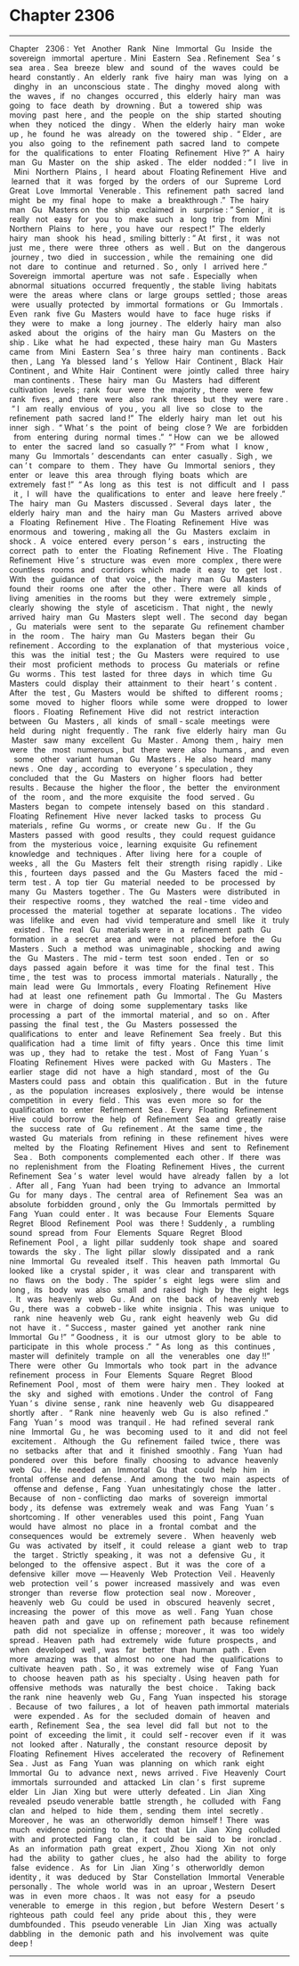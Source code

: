
# Chapter 2306


---

Chapter ‌ ‌ 2306 :‌ ‌ Yet ‌ ‌ Another ‌ ‌ Rank ‌ ‌ Nine ‌ ‌ Immortal ‌ ‌ Gu ‌ ‌‌
Inside ‌ ‌ the ‌ ‌ sovereign ‌ ‌ immortal ‌ ‌ aperture .‌ ‌‌
Mini ‌ ‌ Eastern ‌ ‌ Sea .‌ ‌‌
Refinement ‌ ‌ Sea ’ s ‌ ‌ sea ‌ ‌ area .‌ ‌‌
Sea ‌ ‌ breeze ‌ ‌ blew ‌ ‌ and ‌ ‌ sound ‌ ‌ of ‌ ‌ the ‌ ‌ waves ‌ ‌ could ‌ ‌ be ‌ ‌ heard ‌ ‌ constantly .‌ ‌‌
An ‌ ‌ elderly ‌ ‌ rank ‌ ‌ five ‌ ‌ hairy ‌ ‌ man ‌ ‌ was ‌ ‌ lying ‌ ‌ on ‌ ‌ a ‌ ‌ dinghy ‌ ‌ in ‌ ‌ an ‌ ‌ unconscious ‌ ‌ state .‌ ‌‌
The ‌ ‌ dinghy ‌ ‌ moved ‌ ‌ along ‌ ‌ with ‌ ‌ the ‌ ‌ waves ,‌ ‌ if ‌ ‌ no ‌ ‌ changes ‌ ‌ occurred ,‌ ‌ this ‌ ‌ elderly ‌ ‌ hairy ‌ ‌ man ‌ ‌ was ‌ ‌ going ‌ ‌ to ‌ ‌ face ‌ ‌ death ‌ ‌ by ‌ ‌ drowning .‌ ‌‌
But ‌ ‌ a ‌ ‌ towered ‌ ‌ ship ‌ ‌ was ‌ ‌ moving ‌ ‌ past ‌ ‌ here ,‌ ‌ and ‌ ‌ the ‌ ‌ people ‌ ‌ on ‌ ‌ the ‌ ‌ ship ‌ ‌ started ‌ ‌ shouting ‌ ‌ when ‌ ‌ they ‌ ‌ noticed ‌ ‌ the ‌ ‌ dingy .‌ ‌ ‌‌
When ‌ ‌ the ‌ ‌ elderly ‌ ‌ hairy ‌ ‌ man ‌ ‌ woke ‌ ‌ up ,‌ ‌ he ‌ ‌ found ‌ ‌ he ‌ ‌ was ‌ ‌ already ‌ ‌ on ‌ ‌ the ‌ ‌ towered ‌ ‌ ship .‌ ‌‌
“ Elder ,‌ ‌ are ‌ ‌ you ‌ ‌ also ‌ ‌ going ‌ ‌ to ‌ ‌ the ‌ ‌ refinement ‌ ‌ path ‌ ‌ sacred ‌ ‌ land ‌ ‌ to ‌ ‌ compete ‌ ‌ for ‌ ‌ the ‌ ‌ qualifications ‌ ‌ to ‌ ‌ enter ‌ ‌ Floating ‌ ‌ Refinement ‌ ‌ Hive ?”‌ ‌ A ‌ ‌ hairy ‌ ‌ man ‌ ‌ Gu ‌ ‌ Master ‌ ‌ on ‌ ‌ the ‌ ‌ ship ‌ ‌ asked .‌ ‌‌
The ‌ ‌ elder ‌ ‌ nodded :‌ ‌” I ‌ ‌ live ‌ ‌ in ‌ ‌ Mini ‌ ‌ Northern ‌ ‌ Plains ,‌ ‌ I ‌ ‌ heard ‌ ‌ about ‌ ‌ Floating ‌ ‌ Refinement ‌ ‌ Hive ‌ ‌ and ‌ ‌ learned ‌ ‌ that ‌ ‌ it ‌ ‌ was ‌ ‌ forged ‌ ‌ by ‌ ‌ the ‌ ‌ orders ‌ ‌ of ‌ ‌ our ‌ ‌ Supreme ‌ ‌ Lord ‌ ‌ Great ‌ ‌ Love ‌ ‌ Immortal ‌ ‌ Venerable .‌ ‌ This ‌ ‌ refinement ‌ ‌ path ‌ ‌ sacred ‌ ‌ land ‌ ‌ might ‌ ‌ be ‌ ‌ my ‌ ‌ final ‌ ‌ hope ‌ ‌ to ‌ ‌ make ‌ ‌ a ‌ ‌ breakthrough .”‌ ‌‌
The ‌ ‌ hairy ‌ ‌ man ‌ ‌ Gu ‌ ‌ Masters ‌ ‌ on ‌ ‌ the ‌ ‌ ship ‌ ‌ exclaimed ‌ ‌ in ‌ ‌ surprise :‌ ‌” Senior ,‌ ‌ it ‌ ‌ is ‌ ‌ really ‌ ‌ not ‌ ‌ easy ‌ ‌ for ‌ ‌ you ‌ ‌ to ‌ ‌ make ‌ ‌ such ‌ ‌ a ‌ ‌ long ‌ ‌ trip ‌ ‌ from ‌ ‌ Mini ‌ ‌ Northern ‌ ‌ Plains ‌ ‌ to ‌ ‌ here ,‌ ‌ you ‌ ‌ have ‌ ‌ our ‌ ‌ respect !”‌ ‌‌
The ‌ ‌ elderly ‌ ‌ hairy ‌ ‌ man ‌ ‌ shook ‌ ‌ his ‌ ‌ head ,‌ ‌ smiling ‌ ‌ bitterly :‌ ‌” At ‌ ‌ first ,‌ ‌ it ‌ ‌ was ‌ ‌ not ‌ ‌ just ‌ ‌ me ,‌ ‌ there ‌ ‌ were ‌ ‌ three ‌ ‌ others ‌ ‌ as ‌ ‌ well .‌ ‌ But ‌ ‌ on ‌ ‌ the ‌ ‌ dangerous ‌ ‌ journey ,‌ ‌ two ‌ ‌ died ‌ ‌ in ‌ ‌ succession ,‌ ‌ while ‌ ‌ the ‌ ‌ remaining ‌ ‌ one ‌ ‌ did ‌ ‌ not ‌ ‌ dare ‌ ‌ to ‌ ‌ continue ‌ ‌ and ‌ ‌ returned .‌ ‌ So ,‌ ‌ only ‌ ‌ I ‌ ‌ arrived ‌ ‌ here .”‌ ‌‌
Sovereign ‌ ‌ immortal ‌ ‌ aperture ‌ ‌ was ‌ ‌ not ‌ ‌ safe .‌ ‌‌
Especially ‌ ‌ when ‌ ‌ abnormal ‌ ‌ situations ‌ ‌ occurred ‌ ‌ frequently ,‌ ‌ the ‌ ‌ stable ‌ ‌ living ‌ ‌ habitats ‌ ‌ were ‌ ‌ the ‌ ‌ areas ‌ ‌ where ‌ ‌ clans ‌ ‌ or ‌ ‌ large ‌ ‌ groups ‌ ‌ settled ;‌ ‌ those ‌ ‌ areas ‌ ‌ were ‌ ‌ usually ‌ ‌ protected ‌ ‌ by ‌ ‌ immortal ‌ ‌ formations ‌ ‌ or ‌ ‌ Gu ‌ ‌ Immortals .‌ ‌ ‌‌
Even ‌ ‌ rank ‌ ‌ five ‌ ‌ Gu ‌ ‌ Masters ‌ ‌ would ‌ ‌ have ‌ ‌ to ‌ ‌ face ‌ ‌ huge ‌ ‌ risks ‌ ‌ if ‌ ‌ they ‌ ‌ were ‌ ‌ to ‌ ‌ make ‌ ‌ a ‌ ‌ long ‌ ‌ journey .‌ ‌‌
The ‌ ‌ elderly ‌ ‌ hairy ‌ ‌ man ‌ ‌ also ‌ ‌ asked ‌ ‌ about ‌ ‌ the ‌ ‌ origins ‌ ‌ of ‌ ‌ the ‌ ‌ hairy ‌ ‌ man ‌ ‌ Gu ‌ ‌ Masters ‌ ‌ on ‌ ‌ the ‌ ‌ ship .‌ ‌‌
Like ‌ ‌ what ‌ ‌ he ‌ ‌ had ‌ ‌ expected ,‌ ‌ these ‌ ‌ hairy ‌ ‌ man ‌ ‌ Gu ‌ ‌ Masters ‌ ‌ came ‌ ‌ from ‌ ‌ Mini ‌ ‌ Eastern ‌ ‌ Sea ’ s ‌ ‌ three ‌ ‌ hairy ‌ ‌ man ‌ ‌ continents .‌ ‌‌
Back ‌ ‌ then ,‌ ‌ Lang ‌ ‌ Ya ‌ ‌ blessed ‌ ‌ land ’ s ‌ ‌ Yellow ‌ ‌ Hair ‌ ‌ Continent ,‌ ‌ Black ‌ ‌ Hair ‌ ‌ Continent ,‌ ‌ and ‌ ‌ White ‌ ‌ Hair ‌ ‌ Continent ‌ ‌ were ‌ ‌ jointly ‌ ‌ called ‌ ‌ three ‌ ‌ hairy ‌ ‌ man ‌ ‌ continents .‌ ‌‌
These ‌ ‌ hairy ‌ ‌ man ‌ ‌ Gu ‌ ‌ Masters ‌ ‌ had ‌ ‌ different ‌ ‌ cultivation ‌ ‌ levels ;‌ ‌ rank ‌ ‌ four ‌ ‌ were ‌ ‌ the ‌ ‌ majority ,‌ ‌ there ‌ ‌ were ‌ ‌ few ‌ ‌ rank ‌ ‌ fives ,‌ ‌ and ‌ ‌ there ‌ ‌ were ‌ ‌ also ‌ ‌ rank ‌ ‌ threes ‌ ‌ but ‌ ‌ they ‌ ‌ were ‌ ‌ rare .‌ ‌‌
“ I ‌ ‌ am ‌ ‌ really ‌ ‌ envious ‌ ‌ of ‌ ‌ you ,‌ ‌ you ‌ ‌ all ‌ ‌ live ‌ ‌ so ‌ ‌ close ‌ ‌ to ‌ ‌ the ‌ ‌ refinement ‌ ‌ path ‌ ‌ sacred ‌ ‌ land !”‌ ‌ The ‌ ‌ elderly ‌ ‌ hairy ‌ ‌ man ‌ ‌ let ‌ ‌ out ‌ ‌ his ‌ ‌ inner ‌ ‌ sigh .‌ ‌ ‌‌
“ What ’ s ‌ ‌ the ‌ ‌ point ‌ ‌ of ‌ ‌ being ‌ ‌ close ?‌ ‌ We ‌ ‌ are ‌ ‌ forbidden ‌ ‌ from ‌ ‌ entering ‌ ‌ during ‌ ‌ normal ‌ ‌ times .”‌ ‌‌
“ How ‌ ‌ can ‌ ‌ we ‌ ‌ be ‌ ‌ allowed ‌ ‌ to ‌ ‌ enter ‌ ‌ the ‌ ‌ sacred ‌ ‌ land ‌ ‌ so ‌ ‌ casually ?”‌ ‌‌
“ From ‌ ‌ what ‌ ‌ I ‌ ‌ know ,‌ ‌ many ‌ ‌ Gu ‌ ‌ Immortals ’‌ ‌ descendants ‌ ‌ can ‌ ‌ enter ‌ ‌ casually .‌ ‌ Sigh ,‌ ‌ we ‌ ‌ can ’ t ‌ ‌ compare ‌ ‌ to ‌ ‌ them .‌ ‌ They ‌ ‌ have ‌ ‌ Gu ‌ ‌ Immortal ‌ ‌ seniors ,‌ ‌ they ‌ ‌ enter ‌ ‌ or ‌ ‌ leave ‌ ‌ this ‌ ‌ area ‌ ‌ through ‌ ‌ flying ‌ ‌ boats ‌ ‌ which ‌ ‌ are ‌ ‌ extremely ‌ ‌ fast !”‌ ‌‌
“ As ‌ ‌ long ‌ ‌ as ‌ ‌ this ‌ ‌ test ‌ ‌ is ‌ ‌ not ‌ ‌ difficult ‌ ‌ and ‌ ‌ I ‌ ‌ pass ‌ ‌ it ,‌ ‌ I ‌ ‌ will ‌ ‌ have ‌ ‌ the ‌ ‌ qualifications ‌ ‌ to ‌ ‌ enter ‌ ‌ and ‌ ‌ leave ‌ ‌ here ‌ ‌ freely .”‌ ‌‌
The ‌ ‌ hairy ‌ ‌ man ‌ ‌ Gu ‌ ‌ Masters ‌ ‌ discussed .‌ ‌‌
Several ‌ ‌ days ‌ ‌ later ,‌ ‌ the ‌ ‌ elderly ‌ ‌ hairy ‌ ‌ man ‌ ‌ and ‌ ‌ the ‌ ‌ hairy ‌ ‌ man ‌ ‌ Gu ‌ ‌ Masters ‌ ‌ arrived ‌ ‌ above ‌ ‌ a ‌ ‌ Floating ‌ ‌ Refinement ‌ ‌ Hive .‌ ‌‌
The ‌ ‌ Floating ‌ ‌ Refinement ‌ ‌ Hive ‌ ‌ was ‌ ‌ enormous ‌ ‌ and ‌ ‌ towering ,‌ ‌ making ‌ ‌ all ‌ ‌ the ‌ ‌ Gu ‌ ‌ Masters ‌ ‌ exclaim ‌ ‌ in ‌ ‌ shock .‌ ‌‌
A ‌ ‌ voice ‌ ‌ entered ‌ ‌ every ‌ ‌ person ’ s ‌ ‌ ears ,‌ ‌ instructing ‌ ‌ the ‌ ‌ correct ‌ ‌ path ‌ ‌ to ‌ ‌ enter ‌ ‌ the ‌ ‌ Floating ‌ ‌ Refinement ‌ ‌ Hive .‌ ‌‌
The ‌ ‌ Floating ‌ ‌ Refinement ‌ ‌ Hive ’ s ‌ ‌ structure ‌ ‌ was ‌ ‌ even ‌ ‌ more ‌ ‌ complex ,‌ ‌ there ‌ ‌ were ‌ ‌ countless ‌ ‌ rooms ‌ ‌ and ‌ ‌ corridors ‌ ‌ which ‌ ‌ made ‌ ‌ it ‌ ‌ easy ‌ ‌ to ‌ ‌ get ‌ ‌ lost .‌ ‌‌
With ‌ ‌ the ‌ ‌ guidance ‌ ‌ of ‌ ‌ that ‌ ‌ voice ,‌ ‌ the ‌ ‌ hairy ‌ ‌ man ‌ ‌ Gu ‌ ‌ Masters ‌ ‌ found ‌ ‌ their ‌ ‌ rooms ‌ ‌ one ‌ ‌ after ‌ ‌ the ‌ ‌ other .‌ ‌‌
There ‌ ‌ were ‌ ‌ all ‌ ‌ kinds ‌ ‌ of ‌ ‌ living ‌ ‌ amenities ‌ ‌ in ‌ ‌ the ‌ ‌ rooms ‌ ‌ but ‌ ‌ they ‌ ‌ were ‌ ‌ extremely ‌ ‌ simple ,‌ ‌ clearly ‌ ‌ showing ‌ ‌ the ‌ ‌ style ‌ ‌ of ‌ ‌ asceticism .‌ ‌‌
That ‌ ‌ night ,‌ ‌ the ‌ ‌ newly ‌ ‌ arrived ‌ ‌ hairy ‌ ‌ man ‌ ‌ Gu ‌ ‌ Masters ‌ ‌ slept ‌ ‌ well .‌ ‌‌
The ‌ ‌ second ‌ ‌ day ‌ ‌ began ,‌ ‌ Gu ‌ ‌ materials ‌ ‌ were ‌ ‌ sent ‌ ‌ to ‌ ‌ the ‌ ‌ separate ‌ ‌ Gu ‌ ‌ refinement ‌ ‌ chamber ‌ ‌ in ‌ ‌ the ‌ ‌ room .‌ ‌ ‌‌
The ‌ ‌ hairy ‌ ‌ man ‌ ‌ Gu ‌ ‌ Masters ‌ ‌ began ‌ ‌ their ‌ ‌ Gu ‌ ‌ refinement .‌ ‌‌
According ‌ ‌ to ‌ ‌ the ‌ ‌ explanation ‌ ‌ of ‌ ‌ that ‌ ‌ mysterious ‌ ‌ voice ,‌ ‌ this ‌ ‌ was ‌ ‌ the ‌ ‌ initial ‌ ‌ test ;‌ ‌ the ‌ ‌ Gu ‌ ‌ Masters ‌ ‌ were ‌ ‌ required ‌ ‌ to ‌ ‌ use ‌ ‌ their ‌ ‌ most ‌ ‌ proficient ‌ ‌ methods ‌ ‌ to ‌ ‌ process ‌ ‌ Gu ‌ ‌ materials ‌ ‌ or ‌ ‌ refine ‌ ‌ Gu ‌ ‌ worms .‌ ‌‌
This ‌ ‌ test ‌ ‌ lasted ‌ ‌ for ‌ ‌ three ‌ ‌ days ‌ ‌ in ‌ ‌ which ‌ ‌ time ‌ ‌ Gu ‌ ‌ Masters ‌ ‌ could ‌ ‌ display ‌ ‌ their ‌ ‌ attainment ‌ ‌ to ‌ ‌ their ‌ ‌ heart ’ s ‌ ‌ content .‌ ‌‌
After ‌ ‌ the ‌ ‌ test ,‌ ‌ Gu ‌ ‌ Masters ‌ ‌ would ‌ ‌ be ‌ ‌ shifted ‌ ‌ to ‌ ‌ different ‌ ‌ rooms ;‌ ‌ some ‌ ‌ moved ‌ ‌ to ‌ ‌ higher ‌ ‌ floors ‌ ‌ while ‌ ‌ some ‌ ‌ were ‌ ‌ dropped ‌ ‌ to ‌ ‌ lower ‌ ‌ floors .‌ ‌‌
Floating ‌ ‌ Refinement ‌ ‌ Hive ‌ ‌ did ‌ ‌ not ‌ ‌ restrict ‌ ‌ interaction ‌ ‌ between ‌ ‌ Gu ‌ ‌ Masters ,‌ ‌ all ‌ ‌ kinds ‌ ‌ of ‌ ‌ small - scale ‌ ‌ meetings ‌ ‌ were ‌ ‌ held ‌ ‌ during ‌ ‌ night ‌ ‌ frequently .‌ ‌‌
The ‌ ‌ rank ‌ ‌ five ‌ ‌ elderly ‌ ‌ hairy ‌ ‌ man ‌ ‌ Gu ‌ ‌ Master ‌ ‌ saw ‌ ‌ many ‌ ‌ excellent ‌ ‌ Gu ‌ ‌ Master .‌ ‌ Among ‌ ‌ them ,‌ ‌ hairy ‌ ‌ men ‌ ‌ were ‌ ‌ the ‌ ‌ most ‌ ‌ numerous ,‌ ‌ but ‌ ‌ there ‌ ‌ were ‌ ‌ also ‌ ‌ humans ,‌ ‌ and ‌ ‌ even ‌ ‌ some ‌ ‌ other ‌ ‌ variant ‌ ‌ human ‌ ‌ Gu ‌ ‌ Masters .‌ ‌‌
He ‌ ‌ also ‌ ‌ heard ‌ ‌ many ‌ ‌ news .‌ ‌ One ‌ ‌ day ,‌ ‌ according ‌ ‌ to ‌ ‌ everyone ’ s ‌ ‌ speculation ,‌ ‌ they ‌ ‌ concluded ‌ ‌ that ‌ ‌ the ‌ ‌ Gu ‌ ‌ Masters ‌ ‌ on ‌ ‌ higher ‌ ‌ floors ‌ ‌ had ‌ ‌ better ‌ ‌ results .‌ ‌‌
Because ‌ ‌ the ‌ ‌ higher ‌ ‌ the ‌ ‌ floor ,‌ ‌ the ‌ ‌ better ‌ ‌ the ‌ ‌ environment ‌ ‌ of ‌ ‌ the ‌ ‌ room ,‌ ‌ and ‌ ‌ the ‌ ‌ more ‌ ‌ exquisite ‌ ‌ the ‌ ‌ food ‌ ‌ served .‌ ‌‌
Gu ‌ ‌ Masters ‌ ‌ began ‌ ‌ to ‌ ‌ compete ‌ ‌ intensely ‌ ‌ based ‌ ‌ on ‌ ‌ this ‌ ‌ standard .‌ ‌ ‌‌
Floating ‌ ‌ Refinement ‌ ‌ Hive ‌ ‌ never ‌ ‌ lacked ‌ ‌ tasks ‌ ‌ to ‌ ‌ process ‌ ‌ Gu ‌ ‌ materials ,‌ ‌ refine ‌ ‌ Gu ‌ ‌ worms ,‌ ‌ or ‌ ‌ create ‌ ‌ new ‌ ‌ Gu .‌ ‌ ‌‌
If ‌ ‌ the ‌ ‌ Gu ‌ ‌ Masters ‌ ‌ passed ‌ ‌ with ‌ ‌ good ‌ ‌ results ,‌ ‌ they ‌ ‌ could ‌ ‌ request ‌ ‌ guidance ‌ ‌ from ‌ ‌ the ‌ ‌ mysterious ‌ ‌ voice ,‌ ‌ learning ‌ ‌ exquisite ‌ ‌ Gu ‌ ‌ refinement ‌ ‌ knowledge ‌ ‌ and ‌ ‌ techniques .‌ ‌‌
After ‌ ‌ living ‌ ‌ here ‌ ‌ for ‌ ‌ a ‌ ‌ couple ‌ ‌ of ‌ ‌ weeks ,‌ ‌ all ‌ ‌ the ‌ ‌ Gu ‌ ‌ Masters ‌ ‌ felt ‌ ‌ their ‌ ‌ strength ‌ ‌ rising ‌ ‌ rapidly .‌ ‌‌
Like ‌ ‌ this ,‌ ‌ fourteen ‌ ‌ days ‌ ‌ passed ‌ ‌ and ‌ ‌ the ‌ ‌ Gu ‌ ‌ Masters ‌ ‌ faced ‌ ‌ the ‌ ‌ mid - term ‌ ‌ test .‌ ‌‌
A ‌ ‌ top ‌ ‌ tier ‌ ‌ Gu ‌ ‌ material ‌ ‌ needed ‌ ‌ to ‌ ‌ be ‌ ‌ processed ‌ ‌ by ‌ ‌ many ‌ ‌ Gu ‌ ‌ Masters ‌ ‌ together .‌ ‌‌
The ‌ ‌ Gu ‌ ‌ Masters ‌ ‌ were ‌ ‌ distributed ‌ ‌ in ‌ ‌ their ‌ ‌ respective ‌ ‌ rooms ,‌ ‌ they ‌ ‌ watched ‌ ‌ the ‌ ‌ real - time ‌ ‌ video ‌ ‌ and ‌ ‌ processed ‌ ‌ the ‌ ‌ material ‌ ‌ together ‌ ‌ at ‌ ‌ separate ‌ ‌ locations .‌ ‌ The ‌ ‌ video ‌ ‌ was ‌ ‌ lifelike ‌ ‌ and ‌ ‌ even ‌ ‌ had ‌ ‌ vivid ‌ ‌ temperature ‌ ‌ and ‌ ‌ smell ‌ ‌ like ‌ ‌ it ‌ ‌ truly ‌ ‌ existed .‌ ‌ The ‌ ‌ real ‌ ‌ Gu ‌ ‌ materials ‌ ‌ were ‌ ‌ in ‌ ‌ a ‌ ‌ refinement ‌ ‌ path ‌ ‌ Gu ‌ ‌ formation ‌ ‌ in ‌ ‌ a ‌ ‌ secret ‌ ‌ area ‌ ‌ and ‌ ‌ were ‌ ‌ not ‌ ‌ placed ‌ ‌ before ‌ ‌ the ‌ ‌ Gu ‌ ‌ Masters .‌ ‌‌
Such ‌ ‌ a ‌ ‌ method ‌ ‌ was ‌ ‌ unimaginable ,‌ ‌ shocking ‌ ‌ and ‌ ‌ awing ‌ ‌ the ‌ ‌ Gu ‌ ‌ Masters .‌ ‌‌
The ‌ ‌ mid - term ‌ ‌ test ‌ ‌ soon ‌ ‌ ended .‌ ‌ Ten ‌ ‌ or ‌ ‌ so ‌ ‌ days ‌ ‌ passed ‌ ‌ again ‌ ‌ before ‌ ‌ it ‌ ‌ was ‌ ‌ time ‌ ‌ for ‌ ‌ the ‌ ‌ final ‌ ‌ test .‌ ‌‌
This ‌ ‌ time ,‌ ‌ the ‌ ‌ test ‌ ‌ was ‌ ‌ to ‌ ‌ process ‌ ‌ immortal ‌ ‌ materials .‌ ‌‌
Naturally ,‌ ‌ the ‌ ‌ main ‌ ‌ lead ‌ ‌ were ‌ ‌ Gu ‌ ‌ Immortals ,‌ ‌ every ‌ ‌ Floating ‌ ‌ Refinement ‌ ‌ Hive ‌ ‌ had ‌ ‌ at ‌ ‌ least ‌ ‌ one ‌ ‌ refinement ‌ ‌ path ‌ ‌ Gu ‌ ‌ Immortal .‌ ‌ The ‌ ‌ Gu ‌ ‌ Masters ‌ ‌ were ‌ ‌ in ‌ ‌ charge ‌ ‌ of ‌ ‌ doing ‌ ‌ some ‌ ‌ supplementary ‌ ‌ tasks ‌ ‌ like ‌ ‌ processing ‌ ‌ a ‌ ‌ part ‌ ‌ of ‌ ‌ the ‌ ‌ immortal ‌ ‌ material ,‌ ‌ and ‌ ‌ so ‌ ‌ on .‌ ‌‌
After ‌ ‌ passing ‌ ‌ the ‌ ‌ final ‌ ‌ test ,‌ ‌ the ‌ ‌ Gu ‌ ‌ Masters ‌ ‌ possessed ‌ ‌ the ‌ ‌ qualifications ‌ ‌ to ‌ ‌ enter ‌ ‌ and ‌ ‌ leave ‌ ‌ Refinement ‌ ‌ Sea ‌ ‌ freely .‌ ‌‌
But ‌ ‌ this ‌ ‌ qualification ‌ ‌ had ‌ ‌ a ‌ ‌ time ‌ ‌ limit ‌ ‌ of ‌ ‌ fifty ‌ ‌ years .‌ ‌ Once ‌ ‌ this ‌ ‌ time ‌ ‌ limit ‌ ‌ was ‌ ‌ up ,‌ ‌ they ‌ ‌ had ‌ ‌ to ‌ ‌ retake ‌ ‌ the ‌ ‌ test .‌ ‌‌
Most ‌ ‌ of ‌ ‌ Fang ‌ ‌ Yuan ’ s ‌ ‌ Floating ‌ ‌ Refinement ‌ ‌ Hives ‌ ‌ were ‌ ‌ packed ‌ ‌ with ‌ ‌ Gu ‌ ‌ Masters .‌ ‌‌
The ‌ ‌ earlier ‌ ‌ stage ‌ ‌ did ‌ ‌ not ‌ ‌ have ‌ ‌ a ‌ ‌ high ‌ ‌ standard ,‌ ‌ most ‌ ‌ of ‌ ‌ the ‌ ‌ Gu ‌ ‌ Masters ‌ ‌ could ‌ ‌ pass ‌ ‌ and ‌ ‌ obtain ‌ ‌ this ‌ ‌ qualification .‌ ‌‌
But ‌ ‌ in ‌ ‌ the ‌ ‌ future ,‌ ‌ as ‌ ‌ the ‌ ‌ population ‌ ‌ increases ‌ ‌ explosively ,‌ ‌ there ‌ ‌ would ‌ ‌ be ‌ ‌ intense ‌ ‌ competition ‌ ‌ in ‌ ‌ every ‌ ‌ field .‌ ‌ This ‌ ‌ was ‌ ‌ even ‌ ‌ more ‌ ‌ so ‌ ‌ for ‌ ‌ the ‌ ‌ qualification ‌ ‌ to ‌ ‌ enter ‌ ‌ Refinement ‌ ‌ Sea .‌ ‌‌
Every ‌ ‌ Floating ‌ ‌ Refinement ‌ ‌ Hive ‌ ‌ could ‌ ‌ borrow ‌ ‌ the ‌ ‌ help ‌ ‌ of ‌ ‌ Refinement ‌ ‌ Sea ‌ ‌ and ‌ ‌ greatly ‌ ‌ raise ‌ ‌ the ‌ ‌ success ‌ ‌ rate ‌ ‌ of ‌ ‌ Gu ‌ ‌ refinement .‌ ‌ At ‌ ‌ the ‌ ‌ same ‌ ‌ time ,‌ ‌ the ‌ ‌ wasted ‌ ‌ Gu ‌ ‌ materials ‌ ‌ from ‌ ‌ refining ‌ ‌ in ‌ ‌ these ‌ ‌ refinement ‌ ‌ hives ‌ ‌ were ‌ ‌ melted ‌ ‌ by ‌ ‌ the ‌ ‌ Floating ‌ ‌ Refinement ‌ ‌ Hives ‌ ‌ and ‌ ‌ sent ‌ ‌ to ‌ ‌ Refinement ‌ ‌ Sea .‌ ‌ ‌‌
Both ‌ ‌ components ‌ ‌ complemented ‌ ‌ each ‌ ‌ other .‌ ‌‌
If ‌ ‌ there ‌ ‌ was ‌ ‌ no ‌ ‌ replenishment ‌ ‌ from ‌ ‌ the ‌ ‌ Floating ‌ ‌ Refinement ‌ ‌ Hives ,‌ ‌ the ‌ ‌ current ‌ ‌ Refinement ‌ ‌ Sea ’ s ‌ ‌ water ‌ ‌ level ‌ ‌ would ‌ ‌ have ‌ ‌ already ‌ ‌ fallen ‌ ‌ by ‌ ‌ a ‌ ‌ lot .‌ ‌‌
After ‌ ‌ all ,‌ ‌ Fang ‌ ‌ Yuan ‌ ‌ had ‌ ‌ been ‌ ‌ trying ‌ ‌ to ‌ ‌ advance ‌ ‌ an ‌ ‌ Immortal ‌ ‌ Gu ‌ ‌ for ‌ ‌ many ‌ ‌ days .‌ ‌‌
The ‌ ‌ central ‌ ‌ area ‌ ‌ of ‌ ‌ Refinement ‌ ‌ Sea ‌ ‌ was ‌ ‌ an ‌ ‌ absolute ‌ ‌ forbidden ‌ ‌ ground ,‌ ‌ only ‌ ‌ the ‌ ‌ Gu ‌ ‌ Immortals ‌ ‌ permitted ‌ ‌ by ‌ ‌ Fang ‌ ‌ Yuan ‌ ‌ could ‌ ‌ enter .‌ ‌‌
It ‌ ‌ was ‌ ‌ because ‌ ‌ Four ‌ ‌ Elements ‌ ‌ Square ‌ ‌ Regret ‌ ‌ Blood ‌ ‌ Refinement ‌ ‌ Pool ‌ ‌ was ‌ ‌ there !‌ ‌‌
Suddenly ,‌ ‌ a ‌ ‌ rumbling ‌ ‌ sound ‌ ‌ spread ‌ ‌ from ‌ ‌ Four ‌ ‌ Elements ‌ ‌ Square ‌ ‌ Regret ‌ ‌ Blood ‌ ‌ Refinement ‌ ‌ Pool ,‌ ‌ a ‌ ‌ light ‌ ‌ pillar ‌ ‌ suddenly ‌ ‌ took ‌ ‌ shape ‌ ‌ and ‌ ‌ soared ‌ ‌ towards ‌ ‌ the ‌ ‌ sky .‌ ‌‌
The ‌ ‌ light ‌ ‌ pillar ‌ ‌ slowly ‌ ‌ dissipated ‌ ‌ and ‌ ‌ a ‌ ‌ rank ‌ ‌ nine ‌ ‌ Immortal ‌ ‌ Gu ‌ ‌ revealed ‌ ‌ itself .‌ ‌‌
This ‌ ‌ heaven ‌ ‌ path ‌ ‌ Immortal ‌ ‌ Gu ‌ ‌ looked ‌ ‌ like ‌ ‌ a ‌ ‌ crystal ‌ ‌ spider ,‌ ‌ it ‌ ‌ was ‌ ‌ clear ‌ ‌ and ‌ ‌ transparent ‌ ‌ with ‌ ‌ no ‌ ‌ flaws ‌ ‌ on ‌ ‌ the ‌ ‌ body .‌ ‌ The ‌ ‌ spider ’ s ‌ ‌ eight ‌ ‌ legs ‌ ‌ were ‌ ‌ slim ‌ ‌ and ‌ ‌ long ,‌ ‌ its ‌ ‌ body ‌ ‌ was ‌ ‌ also ‌ ‌ small ‌ ‌ and ‌ ‌ raised ‌ ‌ high ‌ ‌ by ‌ ‌ the ‌ ‌ eight ‌ ‌ legs .‌ ‌‌
It ‌ ‌ was ‌ ‌ heavenly ‌ ‌ web ‌ ‌ Gu .‌ ‌‌
And ‌ ‌ on ‌ ‌ the ‌ ‌ back ‌ ‌ of ‌ ‌ heavenly ‌ ‌ web ‌ ‌ Gu ,‌ ‌ there ‌ ‌ was ‌ ‌ a ‌ ‌ cobweb - like ‌ ‌ white ‌ ‌ insignia .‌ ‌‌
This ‌ ‌ was ‌ ‌ unique ‌ ‌ to ‌ ‌ rank ‌ ‌ nine ‌ ‌ heavenly ‌ ‌ web ‌ ‌ Gu ,‌ ‌ rank ‌ ‌ eight ‌ ‌ heavenly ‌ ‌ web ‌ ‌ Gu ‌ ‌ did ‌ ‌ not ‌ ‌ have ‌ ‌ it .‌ ‌‌
“ Success ,‌ ‌ master ‌ ‌ gained ‌ ‌ yet ‌ ‌ another ‌ ‌ rank ‌ ‌ nine ‌ ‌ Immortal ‌ ‌ Gu !”‌ ‌‌
“ Goodness ,‌ ‌ it ‌ ‌ is ‌ ‌ our ‌ ‌ utmost ‌ ‌ glory ‌ ‌ to ‌ ‌ be ‌ ‌ able ‌ ‌ to ‌ ‌ participate ‌ ‌ in ‌ ‌ this ‌ ‌ whole ‌ ‌ process .”‌ ‌‌
“ As ‌ ‌ long ‌ ‌ as ‌ ‌ this ‌ ‌ continues ,‌ ‌ master ‌ ‌ will ‌ ‌ definitely ‌ ‌ trample ‌ ‌ on ‌ ‌ all ‌ ‌ the ‌ ‌ venerables ‌ ‌ one ‌ ‌ day !!”‌ ‌‌
There ‌ ‌ were ‌ ‌ other ‌ ‌ Gu ‌ ‌ Immortals ‌ ‌ who ‌ ‌ took ‌ ‌ part ‌ ‌ in ‌ ‌ the ‌ ‌ advance ‌ ‌ refinement ‌ ‌ process ‌ ‌ in ‌ ‌ Four ‌ ‌ Elements ‌ ‌ Square ‌ ‌ Regret ‌ ‌ Blood ‌ ‌ Refinement ‌ ‌ Pool ,‌ ‌ most ‌ ‌ of ‌ ‌ them ‌ ‌ were ‌ ‌ hairy ‌ ‌ men .‌ ‌ They ‌ ‌ looked ‌ ‌ at ‌ ‌ the ‌ ‌ sky ‌ ‌ and ‌ ‌ sighed ‌ ‌ with ‌ ‌ emotions .‌ ‌‌
Under ‌ ‌ the ‌ ‌ control ‌ ‌ of ‌ ‌ Fang ‌ ‌ Yuan ’ s ‌ ‌ divine ‌ ‌ sense ,‌ ‌ rank ‌ ‌ nine ‌ ‌ heavenly ‌ ‌ web ‌ ‌ Gu ‌ ‌ disappeared ‌ ‌ shortly ‌ ‌ after .‌ ‌
‌
“ Rank ‌ ‌ nine ‌ ‌ heavenly ‌ ‌ web ‌ ‌ Gu ‌ ‌ is ‌ ‌ also ‌ ‌ refined .”‌ ‌‌
Fang ‌ ‌ Yuan ’ s ‌ ‌ mood ‌ ‌ was ‌ ‌ tranquil .‌ ‌‌
He ‌ ‌ had ‌ ‌ refined ‌ ‌ several ‌ ‌ rank ‌ ‌ nine ‌ ‌ Immortal ‌ ‌ Gu ,‌ ‌ he ‌ ‌ was ‌ ‌ becoming ‌ ‌ used ‌ ‌ to ‌ ‌ it ‌ ‌ and ‌ ‌ did ‌ ‌ not ‌ ‌ feel ‌ ‌ excitement .‌ ‌ ‌‌
Although ‌ ‌ the ‌ ‌ Gu ‌ ‌ refinement ‌ ‌ failed ‌ ‌ twice ,‌ ‌ there ‌ ‌ was ‌ ‌ no ‌ ‌ setbacks ‌ ‌ after ‌ ‌ that ‌ ‌ and ‌ ‌ it ‌ ‌ finished ‌ ‌ smoothly .‌ ‌‌
Fang ‌ ‌ Yuan ‌ ‌ had ‌ ‌ pondered ‌ ‌ over ‌ ‌ this ‌ ‌ before ‌ ‌ finally ‌ ‌ choosing ‌ ‌ to ‌ ‌ advance ‌ ‌ heavenly ‌ ‌ web ‌ ‌ Gu .‌ ‌‌
He ‌ ‌ needed ‌ ‌ an ‌ ‌ Immortal ‌ ‌ Gu ‌ ‌ that ‌ ‌ could ‌ ‌ help ‌ ‌ him ‌ ‌ in ‌ ‌ frontal ‌ ‌ offense ‌ ‌ and ‌ ‌ defense .‌ ‌ And ‌ ‌ among ‌ ‌ the ‌ ‌ two ‌ ‌ main ‌ ‌ aspects ‌ ‌ of ‌ ‌ offense ‌ ‌ and ‌ ‌ defense ,‌ ‌ Fang ‌ ‌ Yuan ‌ ‌ unhesitatingly ‌ ‌ chose ‌ ‌ the ‌ ‌ latter .‌ ‌‌
Because ‌ ‌ of ‌ ‌ non - conflicting ‌ ‌ dao ‌ ‌ marks ‌ ‌ of ‌ ‌ sovereign ‌ ‌ immortal ‌ ‌ body ,‌ ‌ its ‌ ‌ defense ‌ ‌ was ‌ ‌ extremely ‌ ‌ weak ‌ ‌ and ‌ ‌ was ‌ ‌ Fang ‌ ‌ Yuan ’ s ‌ ‌ shortcoming .‌ ‌‌
If ‌ ‌ other ‌ ‌ venerables ‌ ‌ used ‌ ‌ this ‌ ‌ point ,‌ ‌ Fang ‌ ‌ Yuan ‌ ‌ would ‌ ‌ have ‌ ‌ almost ‌ ‌ no ‌ ‌ place ‌ ‌ in ‌ ‌ a ‌ ‌ frontal ‌ ‌ combat ‌ ‌ and ‌ ‌ the ‌ ‌ consequences ‌ ‌ would ‌ ‌ be ‌ ‌ extremely ‌ ‌ severe .‌ ‌ ‌‌
When ‌ ‌ heavenly ‌ ‌ web ‌ ‌ Gu ‌ ‌ was ‌ ‌ activated ‌ ‌ by ‌ ‌ itself ,‌ ‌ it ‌ ‌ could ‌ ‌ release ‌ ‌ a ‌ ‌ giant ‌ ‌ web ‌ ‌ to ‌ ‌ trap ‌ ‌ the ‌ ‌ target .‌ ‌‌
Strictly ‌ ‌ speaking ,‌ ‌ it ‌ ‌ was ‌ ‌ not ‌ ‌ a ‌ ‌ defensive ‌ ‌ Gu ,‌ ‌ it ‌ ‌ belonged ‌ ‌ to ‌ ‌ the ‌ ‌ offensive ‌ ‌ aspect .‌ ‌‌
But ‌ ‌ it ‌ ‌ was ‌ ‌ the ‌ ‌ core ‌ ‌ of ‌ ‌ a ‌ ‌ defensive ‌ ‌ killer ‌ ‌ move ‌ ‌— Heavenly ‌ ‌ Web ‌ ‌ Protection ‌ ‌ Veil .‌ ‌‌
Heavenly ‌ ‌ web ‌ ‌ protection ‌ ‌ veil ’ s ‌ ‌ power ‌ ‌ increased ‌ ‌ massively ‌ ‌ and ‌ ‌ was ‌ ‌ even ‌ ‌ stronger ‌ ‌ than ‌ ‌ reverse ‌ ‌ flow ‌ ‌ protection ‌ ‌ seal ‌ ‌ now .‌ ‌‌
Moreover ,‌ ‌ heavenly ‌ ‌ web ‌ ‌ Gu ‌ ‌ could ‌ ‌ be ‌ ‌ used ‌ ‌ in ‌ ‌ obscured ‌ ‌ heavenly ‌ ‌ secret ,‌ ‌ increasing ‌ ‌ the ‌ ‌ power ‌ ‌ of ‌ ‌ this ‌ ‌ move ‌ ‌ as ‌ ‌ well .‌ ‌‌
Fang ‌ ‌ Yuan ‌ ‌ chose ‌ ‌ heaven ‌ ‌ path ‌ ‌ and ‌ ‌ gave ‌ ‌ up ‌ ‌ on ‌ ‌ refinement ‌ ‌ path ‌ ‌ because ‌ ‌ refinement ‌ ‌ path ‌ ‌ did ‌ ‌ not ‌ ‌ specialize ‌ ‌ in ‌ ‌ offense ;‌ ‌ moreover ,‌ ‌ it ‌ ‌ was ‌ ‌ too ‌ ‌ widely ‌ ‌ spread .‌ ‌‌
Heaven ‌ ‌ path ‌ ‌ had ‌ ‌ extremely ‌ ‌ wide ‌ ‌ future ‌ ‌ prospects ,‌ ‌ and ‌ ‌ when ‌ ‌ developed ‌ ‌ well ,‌ ‌ was ‌ ‌ far ‌ ‌ better ‌ ‌ than ‌ ‌ human ‌ ‌ path .‌ ‌‌
Even ‌ ‌ more ‌ ‌ amazing ‌ ‌ was ‌ ‌ that ‌ ‌ almost ‌ ‌ no ‌ ‌ one ‌ ‌ had ‌ ‌ the ‌ ‌ qualifications ‌ ‌ to ‌ ‌ cultivate ‌ ‌ heaven ‌ ‌ path .‌ ‌‌
So ,‌ ‌ it ‌ ‌ was ‌ ‌ extremely ‌ ‌ wise ‌ ‌ of ‌ ‌ Fang ‌ ‌ Yuan ‌ ‌ to ‌ ‌ choose ‌ ‌ heaven ‌ ‌ path ‌ ‌ as ‌ ‌ his ‌ ‌ specialty .‌ ‌ Using ‌ ‌ heaven ‌ ‌ path ‌ ‌ for ‌ ‌ offensive ‌ ‌ methods ‌ ‌ was ‌ ‌ naturally ‌ ‌ the ‌ ‌ best ‌ ‌ choice .‌ ‌‌
‌
‌
Taking ‌ ‌ back ‌ ‌ the ‌ ‌ rank ‌ ‌ nine ‌ ‌ heavenly ‌ ‌ web ‌ ‌ Gu ,‌ ‌ Fang ‌ ‌ Yuan ‌ ‌ inspected ‌ ‌ his ‌ ‌ storage .‌ ‌‌
Because ‌ ‌ of ‌ ‌ two ‌ ‌ failures ,‌ ‌ a ‌ ‌ lot ‌ ‌ of ‌ ‌ heaven ‌ ‌ path ‌ ‌ immortal ‌ ‌ materials ‌ ‌ were ‌ ‌ expended .‌ ‌ As ‌ ‌ for ‌ ‌ the ‌ ‌ secluded ‌ ‌ domain ‌ ‌ of ‌ ‌ heaven ‌ ‌ and ‌ ‌ earth ,‌ ‌ Refinement ‌ ‌ Sea ,‌ ‌ the ‌ ‌ sea ‌ ‌ level ‌ ‌ did ‌ ‌ fall ‌ ‌ but ‌ ‌ not ‌ ‌ to ‌ ‌ the ‌ ‌ point ‌ ‌ of ‌ ‌ exceeding ‌ ‌ the ‌ ‌ limit ,‌ ‌ it ‌ ‌ could ‌ ‌ self - recover ‌ ‌ even ‌ ‌ if ‌ ‌ it ‌ ‌ was ‌ ‌ not ‌ ‌ looked ‌ ‌ after .‌ ‌‌
Naturally ,‌ ‌ the ‌ ‌ constant ‌ ‌ resource ‌ ‌ deposit ‌ ‌ by ‌ ‌ Floating ‌ ‌ Refinement ‌ ‌ Hives ‌ ‌ accelerated ‌ ‌ the ‌ ‌ recovery ‌ ‌ of ‌ ‌ Refinement ‌ ‌ Sea .‌ ‌‌
Just ‌ ‌ as ‌ ‌ Fang ‌ ‌ Yuan ‌ ‌ was ‌ ‌ planning ‌ ‌ on ‌ ‌ which ‌ ‌ rank ‌ ‌ eight ‌ ‌ Immortal ‌ ‌ Gu ‌ ‌ to ‌ ‌ advance ‌ ‌ next ,‌ ‌ news ‌ ‌ arrived .‌ ‌‌
Five ‌ ‌ Heavenly ‌ ‌ Court ‌ ‌ immortals ‌ ‌ surrounded ‌ ‌ and ‌ ‌ attacked ‌ ‌ Lin ‌ ‌ clan ’ s ‌ ‌ first ‌ ‌ supreme ‌ ‌ elder ‌ ‌ Lin ‌ ‌ Jian ‌ ‌ Xing ‌ ‌ but ‌ ‌ were ‌ ‌ utterly ‌ ‌ defeated .‌ ‌ Lin ‌ ‌ Jian ‌ ‌ Xing ‌ ‌ revealed ‌ ‌ pseudo ‌ ‌ venerable ‌ ‌ battle ‌ ‌ strength ,‌ ‌ he ‌ ‌ colluded ‌ ‌ with ‌ ‌ Fang ‌ ‌ clan ‌ ‌ and ‌ ‌ helped ‌ ‌ to ‌ ‌ hide ‌ ‌ them ,‌ ‌ sending ‌ ‌ them ‌ ‌ intel ‌ ‌ secretly .‌ ‌ Moreover ,‌ ‌ he ‌ ‌ was ‌ ‌ an ‌ ‌ otherworldly ‌ ‌ demon ‌ ‌ himself !‌ ‌‌
There ‌ ‌ was ‌ ‌ much ‌ ‌ evidence ‌ ‌ pointing ‌ ‌ to ‌ ‌ the ‌ ‌ fact ‌ ‌ that ‌ ‌ Lin ‌ ‌ Jian ‌ ‌ Xing ‌ ‌ colluded ‌ ‌ with ‌ ‌ and ‌ ‌ protected ‌ ‌ Fang ‌ ‌ clan ,‌ ‌ it ‌ ‌ could ‌ ‌ be ‌ ‌ said ‌ ‌ to ‌ ‌ be ‌ ‌ ironclad .‌ ‌ As ‌ ‌ an ‌ ‌ information ‌ ‌ path ‌ ‌ great ‌ ‌ expert ,‌ ‌ Zhou ‌ ‌ Xiong ‌ ‌ Xin ‌ ‌ not ‌ ‌ only ‌ ‌ had ‌ ‌ the ‌ ‌ ability ‌ ‌ to ‌ ‌ gather ‌ ‌ clues ,‌ ‌ he ‌ ‌ also ‌ ‌ had ‌ ‌ the ‌ ‌ ability ‌ ‌ to ‌ ‌ forge ‌ ‌ false ‌ ‌ evidence .‌ ‌ ‌‌
As ‌ ‌ for ‌ ‌ Lin ‌ ‌ Jian ‌ ‌ Xing ’ s ‌ ‌ otherworldly ‌ ‌ demon ‌ ‌ identity ,‌ ‌ it ‌ ‌ was ‌ ‌ deduced ‌ ‌ by ‌ ‌ Star ‌ ‌ Constellation ‌ ‌ Immortal ‌ ‌ Venerable ‌ ‌ personally .‌ ‌‌
The ‌ ‌ whole ‌ ‌ world ‌ ‌ was ‌ ‌ in ‌ ‌ an ‌ ‌ uproar ,‌ ‌ Western ‌ ‌ Desert ‌ ‌ was ‌ ‌ in ‌ ‌ even ‌ ‌ more ‌ ‌ chaos .‌ ‌‌
It ‌ ‌ was ‌ ‌ not ‌ ‌ easy ‌ ‌ for ‌ ‌ a ‌ ‌ pseudo ‌ ‌ venerable ‌ ‌ to ‌ ‌ emerge ‌ ‌ in ‌ ‌ this ‌ ‌ region ,‌ ‌ but ‌ ‌ before ‌ ‌ Western ‌ ‌ Desert ’ s ‌ ‌ righteous ‌ ‌ path ‌ ‌ could ‌ ‌ feel ‌ ‌ any ‌ ‌ pride ‌ ‌ about ‌ ‌ this ,‌ ‌ they ‌ ‌ were ‌ ‌ dumbfounded .‌ ‌‌
This ‌ ‌ pseudo ‌ ‌ venerable ‌ ‌ Lin ‌ ‌ Jian ‌ ‌ Xing ‌ ‌ was ‌ ‌ actually ‌ ‌ dabbling ‌ ‌ in ‌ ‌ the ‌ ‌ demonic ‌ ‌ path ‌ ‌ and ‌ ‌ his ‌ ‌ involvement ‌ ‌ was ‌ ‌ quite ‌ ‌ deep !‌ ‌‌

---

